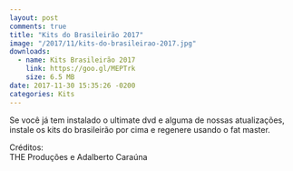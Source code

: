 ```yaml
---
layout: post
comments: true
title: "Kits do Brasileirão 2017"
image: "/2017/11/kits-do-brasileirao-2017.jpg"
downloads:
  - name: Kits Brasileirão 2017
    link: https://goo.gl/MEPTrk
    size: 6.5 MB
date: 2017-11-30 15:35:26 -0200
categories: Kits
---
```


Se você já tem instalado o ultimate dvd e alguma de nossas atualizações, instale os kits do brasileirão por cima e regenere usando o fat master.

Créditos:  
THE Produções e Adalberto Caraúna